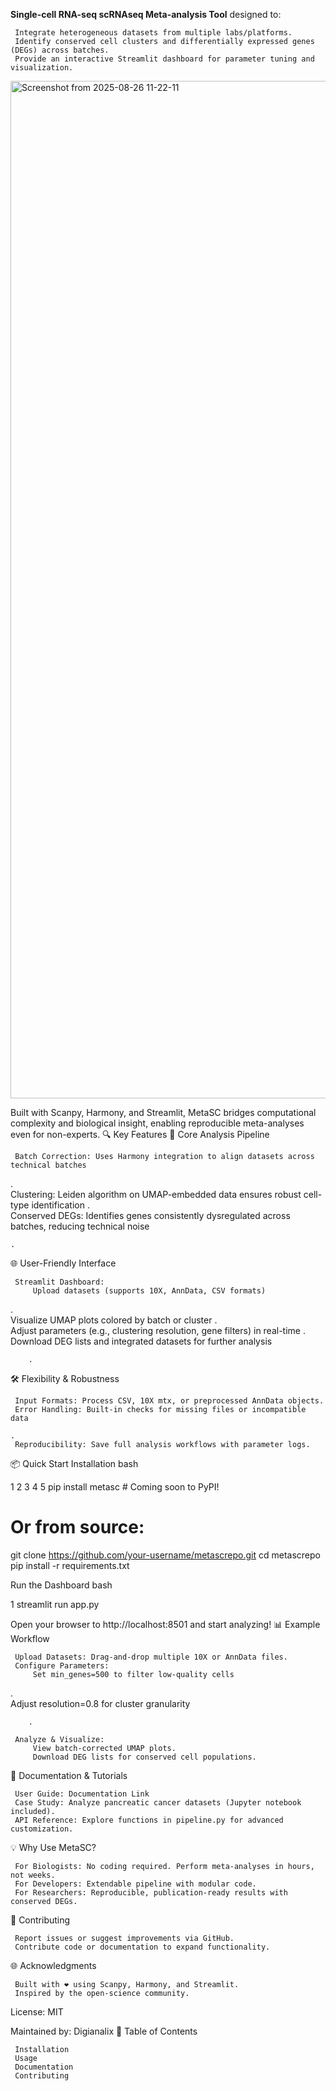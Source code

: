 
**Single-cell RNA-seq scRNAseq Meta-analysis Tool**
designed to:   

     Integrate heterogeneous datasets from multiple labs/platforms.  
     Identify conserved cell clusters and differentially expressed genes (DEGs) across batches.  
     Provide an interactive Streamlit dashboard for parameter tuning and visualization.

<img width="3755" height="1628" alt="Screenshot from 2025-08-26 11-22-11" src="https://github.com/user-attachments/assets/4e8a2826-52bc-4b76-a3f3-a7169e62aca0" />

     

Built with Scanpy, Harmony, and Streamlit, MetaSC bridges computational complexity and biological insight, enabling reproducible meta-analyses even for non-experts. 
🔍 Key Features 
🧪 Core Analysis Pipeline 

     Batch Correction: Uses Harmony integration to align datasets across technical batches 

.  
 Clustering: Leiden algorithm on UMAP-embedded data ensures robust cell-type identification 
.  
 Conserved DEGs: Identifies genes consistently dysregulated across batches, reducing technical noise 

    .
     

🌐 User-Friendly Interface 

     Streamlit Dashboard:  
         Upload datasets (supports 10X, AnnData, CSV formats) 

.  
 Visualize UMAP plots colored by batch or cluster 
.  
 Adjust parameters (e.g., clustering resolution, gene filters) in real-time 
.  
 Download DEG lists and integrated datasets for further analysis 

        .
         
     

🛠️ Flexibility & Robustness 

     Input Formats: Process CSV, 10X mtx, or preprocessed AnnData objects.  
     Error Handling: Built-in checks for missing files or incompatible data 

    .  
     Reproducibility: Save full analysis workflows with parameter logs.
     

📦 Quick Start 
Installation 
bash
 
 
 
1
2
3
4
5
pip install metasc  # Coming soon to PyPI!
# Or from source:
git clone https://github.com/your-username/metascrepo.git
cd metascrepo
pip install -r requirements.txt
 
 
Run the Dashboard 
bash
 
 
 
1
streamlit run app.py
 
 

Open your browser to http://localhost:8501 and start analyzing! 
📊 Example Workflow 

     Upload Datasets: Drag-and-drop multiple 10X or AnnData files.  
     Configure Parameters:  
         Set min_genes=500 to filter low-quality cells 

.  
 Adjust resolution=0.8 for cluster granularity 

        .
         
     Analyze & Visualize:  
         View batch-corrected UMAP plots.  
         Download DEG lists for conserved cell populations.
         
     

📖 Documentation & Tutorials 

     User Guide: Documentation Link   
     Case Study: Analyze pancreatic cancer datasets (Jupyter notebook included).  
     API Reference: Explore functions in pipeline.py for advanced customization.
     

💡 Why Use MetaSC? 

     For Biologists: No coding required. Perform meta-analyses in hours, not weeks.  
     For Developers: Extendable pipeline with modular code.  
     For Researchers: Reproducible, publication-ready results with conserved DEGs.
     

🤝 Contributing 

     Report issues or suggest improvements via GitHub.  
     Contribute code or documentation to expand functionality.
     
     

🌐 Acknowledgments 

     Built with ❤️ using Scanpy, Harmony, and Streamlit.  
     Inspired by the open-science community.
     

License: MIT

Maintained by: Digianalix
📌 Table of Contents 

     Installation   
     Usage   
     Documentation   
     Contributing 
     
